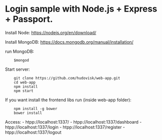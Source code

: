 Login sample with Node.js + Express + Passport.
================================================

Install Node: https://nodejs.org/en/download/

Install MongoDB: https://docs.mongodb.org/manual/installation/

run MongoDB:
```Shell
    $mongod
```

Start server:
```Shell
    git clone https://github.com/hudovisk/web-app.git
    cd web-app
    npm install
    npm start
```

If you want install the frontend libs run (inside web-app folder):
```Sheel
    npm install -g bower
    bower install
```

Access:
    - htpp://localhost:1337/
    - htpp://localhost:1337/dashboard
    - htpp://localhost:1337/login
    - htpp://localhost:1337/register
    - htpp://localhost:1337/logout
